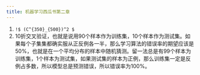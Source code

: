 ```yaml
---
title: 机器学习西瓜书第二章
---
```


1. `!$ (C^{350}_{500})^2 $`
2. 10折交叉验证，也就是说用90个样本作为训练集，10个样本作为测试集。如果每个子集集都确实服从正反例各一半，那么学习算法的错误率的期望应该是50%，也就是在一个平均分布的样本中随机猜测。留一法总是有99个样本为训练集，1个样本为测试集，如果测试集的样本为正例，那么训练集一定是反例占多数，所以模型总是预测错误，所以错误率为100%。
